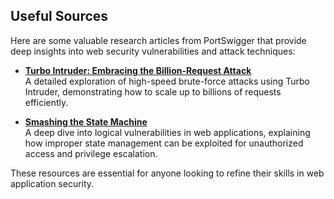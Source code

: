 ## Useful Sources  

Here are some valuable research articles from PortSwigger that provide deep insights into web security vulnerabilities and attack techniques:  

- **[Turbo Intruder: Embracing the Billion-Request Attack](https://portswigger.net/research/turbo-intruder-embracing-the-billion-request-attack)**  
  A detailed exploration of high-speed brute-force attacks using Turbo Intruder, demonstrating how to scale up to billions of requests efficiently.  

- **[Smashing the State Machine](https://portswigger.net/research/smashing-the-state-machine)**  
  A deep dive into logical vulnerabilities in web applications, explaining how improper state management can be exploited for unauthorized access and privilege escalation.  


These resources are essential for anyone looking to refine their skills in web application security.
